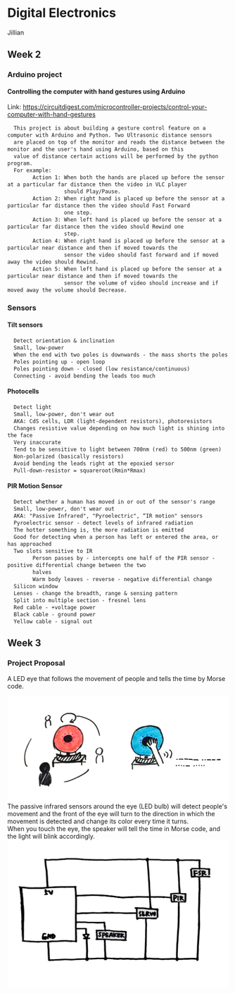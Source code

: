 # Digital Electronics
Jillian

## Week 2

### Arduino project
#### Controlling the computer with hand gestures using Arduino 
Link: https://circuitdigest.com/microcontroller-projects/control-your-computer-with-hand-gestures
      
      This project is about building a gesture control feature on a computer with Arduino and Python. Two Ultrasonic distance sensors
      are placed on top of the monitor and reads the distance between the monitor and the user's hand using Arduino, based on this 
      value of distance certain actions will be performed by the python program.
      For example:
            Action 1: When both the hands are placed up before the sensor at a particular far distance then the video in VLC player
                      should Play/Pause.
            Action 2: When right hand is placed up before the sensor at a particular far distance then the video should Fast Forward 
                      one step.
            Action 3: When left hand is placed up before the sensor at a particular far distance then the video should Rewind one 
                      step.
            Action 4: When right hand is placed up before the sensor at a particular near distance and then if moved towards the
                      sensor the video should fast forward and if moved away the video should Rewind.
            Action 5: When left hand is placed up before the sensor at a particular near distance and then if moved towards the 
                      sensor the volume of video should increase and if moved away the volume should Decrease.

### Sensors
#### Tilt sensors
      Detect orientation & inclination
      Small, low-power
      When the end with two poles is downwards - the mass shorts the poles
      Poles pointing up - open loop
      Poles pointing down - closed (low resistance/continuous)
      Connecting - avoid bending the leads too much
      
#### Photocells
      Detect light
      Small, low-power, don't wear out
      AKA: CdS cells, LDR (light-dependent resistors), photoresistors
      Changes resistive value depending on how much light is shining into the face
      Very inaccurate
      Tend to be sensitive to light between 700nm (red) to 500nm (green)
      Non-polarized (basically resistors)
      Avoid bending the leads right at the epoxied sersor
      Pull-down-resistor = squareroot(Rmin*Rmax)

#### PIR Motion Sensor
      Detect whether a human has moved in or out of the sensor's range
      Small, low-power, don't wear out
      AKA: "Passive Infrared", "Pyroelectric", “IR motion" sensors
      Pyroelectric sensor - detect levels of infrared radiation
      The hotter something is, the more radiation is emitted
      Good for detecting when a person has left or entered the area, or has approached
      Two slots sensitive to IR
            Person passes by - intercepts one half of the PIR sensor - positive differential change between the two
            halves
            Warm body leaves - reverse - negative differential change
      Silicon window
      Lenses - change the breadth, range & sensing pattern
      Split into multiple section - fresnel lens
      Red cable - +voltage power
      Black cable - ground power
      Yellow cable - signal out

## Week 3

### Project Proposal

A LED eye that follows the movement of people and tells the time by Morse code.
<html>
<img src = "https://raw.githubusercontent.com/JinghanLuo/DigitalElectronics/files/431743234.jpg">
</html>
The passive infrared sensors around the eye (LED bulb) will detect people's movement and the front of the eye will turn to the direction in which the movement is detected and change its color every time it turns.</br>
When you touch the eye, the speaker will tell the time in Morse code, and the light will blink accordingly.
<html>
<img src = "https://github.com/JinghanLuo/DigitalElectronics/blob/files/597166811.jpg">
</html>
